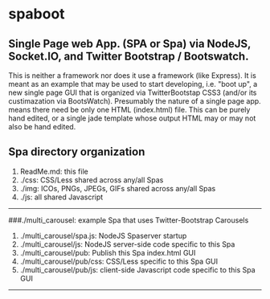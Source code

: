 spaboot
=======

## Single Page web App. (SPA or Spa) via NodeJS, Socket.IO, and Twitter Bootstrap / Bootswatch.

This is neither a framework nor does it use a framework (like Express). It is meant as an example
that may be used to start developing, i.e. "boot up", a new single page GUI that is organized via
TwitterBootstap CSS3 (and/or its custimazation via BootsWatch). Presumably the nature of a single
page app. means there need be only one HTML (index.html) file. This can be purely hand edited, or
a single jade template whose output HTML may or may not also be hand edited.

## Spa directory organization

1. ReadMe.md: this file
2. ./css: CSS/Less shared across any/all Spas 
3. ./img: ICOs, PNGs, JPEGs, GIFs shared across any/all Spas
4. ./js:  all shared Javascript

---

###./multi_carousel: example Spa that uses Twitter-Bootstrap Carousels
1. ./multi_carousel/spa.js: NodeJS Spaserver startup
2. ./multi_carousel/js: NodeJS server-side code specific to this Spa
3. ./multi_carousel/pub: Publish this Spa index.html GUI
4. ./multi_carousel/pub/css: CSS/Less specific to this Spa GUI
5. ./multi_carousel/pub/js: client-side Javascript code specific to this Spa GUI

---

